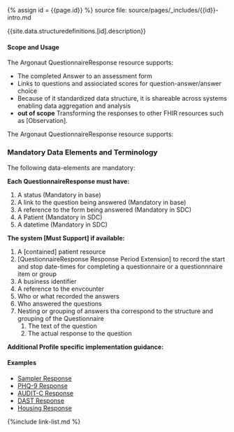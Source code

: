 {% assign id = {{page.id}} %}
source file: source/pages/\_includes/{{id}}-intro.md

{{site.data.structuredefinitions.[id].description}}

#### Scope and Usage

The Argonaut QuestionnaireResponse resource supports:

- The completed Answer to an assessment form
- Links to questions and assiociated scores for question-answer/answer choice
- Because of it standardized data structure, it  is shareable across systems enabling data aggregation and analysis
- **out of scope** Transforming the responses to other FHIR resources such as [Observation].


The Argonaut QuestionnaireResponse resource supports:

### Mandatory Data Elements and Terminology

The following data-elements are mandatory:

**Each QuestionnaireResponse must have:**

1. A status (Mandatory in base)
1. A link to the question being answered (Mandatory in base)
1. A reference to the form being answered  (Mandatory in SDC)
1. A Patient (Mandatory in SDC)
1. A datetime (Mandatory in SDC)

**The system [Must Support] if available:**
1. A [contained] patient resource
1. [QuestionnaireResponse Response Period Extension] to record the start and stop date-times for completing a questionnaire or a questionnnaire item or group
1. A business identifier
1. A reference to the envcounter
1. Who or what recorded the answers
1. Who answered the questions
1. Nesting or grouping of answers tha correspond to the structure and grouping of the Questionnaire
    1. The text of the question
    1. The actual response to the question



**Additional Profile specific implementation guidance:**

#### Examples


<!-- {% raw %} {% include list-simple-QuestionnaireResponses.xhtml %}{% endraw %} -->
- [Sampler Response](QuestionnaireResponse-questionnaireresponse-example-sampler.html)
- [PHQ-9 Response](QuestionnaireResponse-questionnaireresponse-example-phq9.html)
- [AUDIT-C Response](QuestionnaireResponse-questionnaireresponse-example-audit-c.html)
- [DAST Response](QuestionnaireResponse-questionnaireresponse-example-dast.html)
- [Housing Response](QuestionnaireResponse-questionnaireresponse-example-housing.html)

<!--
- [ASQ3 Response](QuestionnaireResponse-questionnaireresponse-example-asq3.html)
-->

{%include link-list.md %}
